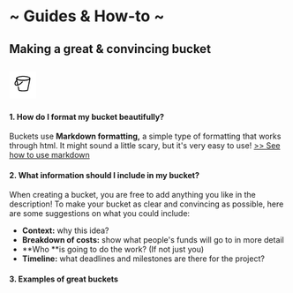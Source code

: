 # ~ Guides & How-to ~

## Making a great & convincing bucket

## ![](/assets/bucketsmall.png)

#### 1. How do I format my bucket beautifully?

Buckets use **Markdown formatting,** a simple type of formatting that works through html. It might sound a little scary, but it's very easy to use! [ &gt;&gt; See how to use markdown](https://www.loomio.org/markdown)

#### 2. What information should I include in my bucket?

When creating a bucket, you are free to add anything you like in the description! To make your bucket as clear and convincing as possible, here are some suggestions on what you could include: 

* **Context:** why this idea? 
* **Breakdown of costs:** show what people's funds will go to in more detail
* **Who **is going to do the work? \(If not just you\)
* **Timeline:** what deadlines and milestones are there for the project? 

#### 3. Examples of great buckets



